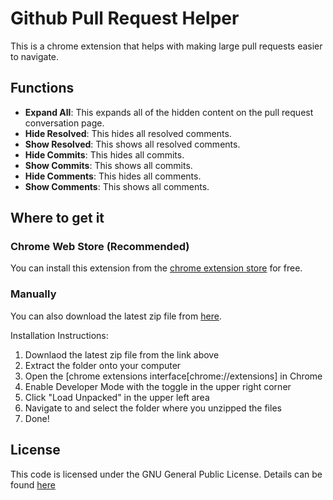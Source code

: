 # Github Pull Request Helper
This is a chrome extension that helps with making large pull requests easier to navigate. 

## Functions
- **Expand All**: This expands all of the hidden content on the pull request conversation page.
- **Hide Resolved**: This hides all resolved comments.
- **Show Resolved**: This shows all resolved comments.
- **Hide Commits**: This hides all commits.
- **Show Commits**: This shows all commits.
- **Hide Comments**: This hides all comments.
- **Show Comments**: This shows all comments.

## Where to get it

### Chrome Web Store (Recommended)

You can install this extension from the [chrome extension store](https://chrome.google.com/webstore/detail/github-pull-request-helpe/kalmlgjkibkjeepmlenkeljokfoijngl) for free.

### Manually

You can also download the latest zip file from [here](https://github.com/cpcolella/Github-Pull-Request-Helper/releases/latest).

Installation Instructions:
1. Downlaod the latest zip file from the link above
1. Extract the folder onto your computer
1. Open the [chrome extensions interface[chrome://extensions] in Chrome
1. Enable Developer Mode with the toggle in the upper right corner
1. Click "Load Unpacked" in the upper left area
1. Navigate to and select the folder where you unzipped the files
1. Done!

## License

This code is licensed under the GNU General Public License. Details can be found [here](https://github.com/cpcolella/Github-Pull-Request-Helper/blob/main/LICENSE)
